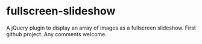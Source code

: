 # fullscreen-slideshow
A jQuery plugin to display an array of images as a fullscreen slideshow.
First github project.
Any comments welcome.
